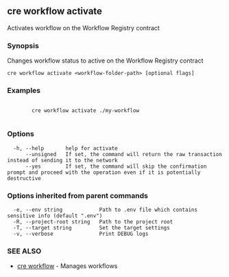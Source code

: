 ## cre workflow activate

Activates workflow on the Workflow Registry contract

### Synopsis

Changes workflow status to active on the Workflow Registry contract

```
cre workflow activate <workflow-folder-path> [optional flags]
```

### Examples

```

		cre workflow activate ./my-workflow
		
```

### Options

```
  -h, --help       help for activate
      --unsigned   If set, the command will return the raw transaction instead of sending it to the network
      --yes        If set, the command will skip the confirmation prompt and proceed with the operation even if it is potentially destructive
```

### Options inherited from parent commands

```
  -e, --env string            Path to .env file which contains sensitive info (default ".env")
  -R, --project-root string   Path to the project root
  -T, --target string         Set the target settings
  -v, --verbose               Print DEBUG logs
```

### SEE ALSO

* [cre workflow](cre_workflow.md)	 - Manages workflows

